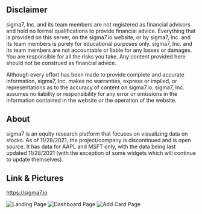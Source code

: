 ## Disclaimer
sigma7, Inc. and its team members are not registered as financial advisors and hold no formal qualifications to provide financial advice. Everything that is provided on this server, on the sigma7.io website, or by sigma7, Inc. and its team members is purely for educational purposes only. sigma7, Inc. and its team members are not accountable or liable for any losses or damages. You are responsible for all the risks you take. Any content provided here should not be construed as financial advice.

Although every effort has been made to provide complete and accurate information, sigma7, Inc. makes no warranties, express or implied, or representations as to the accuracy of content on sigma7.io. sigma7, Inc. assumes no liability or responsibility for any error or omissions in the information contained in the website or the operation of the website.

## About
sigma7 is an equity research platform that focuses on visualizing data on stocks. As of 11/28/2021, the project/company is discontinued and is open source. It has data for AAPL and MSFT only, with the data being last updated 11/28/2021 (with the exception of some widgets which will continue to update themselves).

## Link & Pictures
https://sigma7.io

![Landing Page](https://i.gyazo.com/284b36f9445effdadf4b55aaddca4a39.png)
![Dashboard Page](https://i.gyazo.com/8d3338c8068ed1038d71168fdd73d8b0.png)
![Add Card Page](https://i.gyazo.com/c83383d6910170d453c724282b96f318.png)
